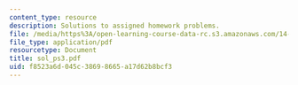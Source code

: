 ```yaml
---
content_type: resource
description: Solutions to assigned homework problems.
file: /media/https%3A/open-learning-course-data-rc.s3.amazonaws.com/14-44-energy-economics-spring-2007/f8523a6d045c38698665a17d62b8bcf3_sol_ps3.pdf
file_type: application/pdf
resourcetype: Document
title: sol_ps3.pdf
uid: f8523a6d-045c-3869-8665-a17d62b8bcf3
---
```

